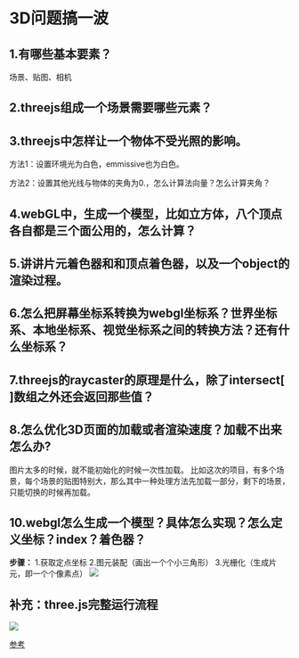 # 3D问题搞一波

## 1.有哪些基本要素？

场景、贴图、相机

## 2.threejs组成一个场景需要哪些元素？

## 3.threejs中怎样让一个物体不受光照的影响。

方法1：设置环境光为白色，emmissive也为白色。

方法2：设置其他光线与物体的夹角为0.，怎么计算法向量？怎么计算夹角？

## 4.webGL中，生成一个模型，比如立方体，八个顶点各自都是三个面公用的，怎么计算？

## 5.讲讲片元着色器和和顶点着色器，以及一个object的渲染过程。

## 6.怎么把屏幕坐标系转换为webgl坐标系？世界坐标系、本地坐标系、视觉坐标系之间的转换方法？还有什么坐标系？

## 7.threejs的raycaster的原理是什么，除了intersect\[ \]数组之外还会返回那些值？

## 8.怎么优化3D页面的加载或者渲染速度？加载不出来怎么办?

图片太多的时候，就不能初始化的时候一次性加载。 比如这次的项目，有多个场景，每个场景的贴图特别大，那么其中一种处理方法先加载一部分，剩下的场景，只能切换的时候再加载。

## 10.webgl怎么生成一个模型？具体怎么实现？怎么定义坐标？index？着色器？

**步骤：** 1.获取定点坐标 2.图元装配（画出一个个小三角形） 3.光栅化（生成片元，即一个个像素点） ![](https://github.com/n2meetu/learnMap/tree/ce024b8543e60b4643d9fc834f1e2bb176e3b421/3d/media/15373418515303.jpg)

## 补充：three.js完整运行流程

![](https://github.com/n2meetu/learnMap/tree/ce024b8543e60b4643d9fc834f1e2bb176e3b421/3d/media/15373425277371.jpg)

[参考](https://juejin.im/entry/59098a0b61ff4b0066f0ea22)

